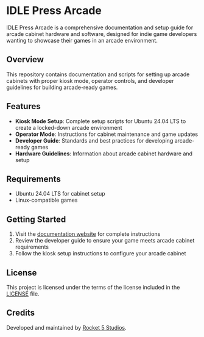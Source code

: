 # IDLE Press Arcade

IDLE Press Arcade is a comprehensive documentation and setup guide for arcade cabinet hardware and software, designed for indie game developers wanting to showcase their games in an arcade environment.

## Overview

This repository contains documentation and scripts for setting up arcade cabinets with proper kiosk mode, operator controls, and developer guidelines for building arcade-ready games.

## Features

- **Kiosk Mode Setup**: Complete setup scripts for Ubuntu 24.04 LTS to create a locked-down arcade environment
- **Operator Mode**: Instructions for cabinet maintenance and game updates
- **Developer Guide**: Standards and best practices for developing arcade-ready games
- **Hardware Guidelines**: Information about arcade cabinet hardware and setup

## Requirements

- Ubuntu 24.04 LTS for cabinet setup
- Linux-compatible games

## Getting Started

1. Visit the [documentation website](https://rocket5.ca/idlepressarcade/) for complete instructions
2. Review the developer guide to ensure your game meets arcade cabinet requirements
3. Follow the kiosk setup instructions to configure your arcade cabinet

## License

This project is licensed under the terms of the license included in the [LICENSE](LICENSE) file.

## Credits

Developed and maintained by [Rocket 5 Studios](https://rocket5.ca).